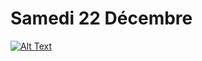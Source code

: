 # Samedi 22 Décembre

<a href="https://theuselessweb.com/"> ![Alt Text](https://cdn-icons-gif.flaticon.com/6416/6416353.gif) </a>